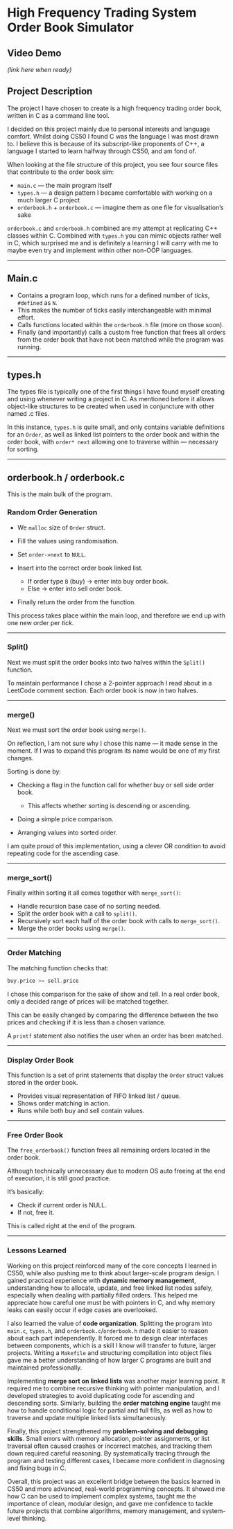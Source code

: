 # High Frequency Trading System Order Book Simulator

## Video Demo

*(link here when ready)*

## Project Description

The project I have chosen to create is a high frequency trading order book, written in C as a command line tool.

I decided on this project mainly due to personal interests and language comfort. Whilst doing CS50 I found C was the language I was most drawn to. I believe this is because of its subscript-like proponents of C++, a language I started to learn halfway through CS50, and am fond of.

When looking at the file structure of this project, you see four source files that contribute to the order book sim:

* `main.c` — the main program itself
* `types.h` — a design pattern I became        comfortable with working on a much larger C project
* `orderbook.h` + `orderbook.c` — imagine them as one file for visualisation’s sake

`orderbook.c` and `orderbook.h` combined are my attempt at replicating C++ classes within C. Combined with `types.h` you can mimic objects rather well in C, which surprised me and is definitely a learning I will carry with me to maybe even try and implement within other non-OOP languages.

---

## Main.c

* Contains a program loop, which runs for a defined number of *ticks*, `#defined` as `N`.
* This makes the number of ticks easily interchangeable with minimal effort.
* Calls functions located within the `orderbook.h` file (more on those soon).
* Finally (and importantly) calls a custom free function that frees all orders from the order book that have not been matched while the program was running.

---

## types.h

The types file is typically one of the first things I have found myself creating and using whenever writing a project in C. As mentioned before it allows object-like structures to be created when used in conjuncture with other named .c files.

In this instance, `types.h` is quite small, and only contains variable definitions for an `Order`, as well as linked list pointers to the order book and within the order book, with `order* next` allowing one to traverse within — necessary for sorting.

---

## orderbook.h / orderbook.c

This is the main bulk of the program.

### Random Order Generation

* We `malloc` size of `Order` struct.
* Fill the values using randomisation.
* Set `order->next` to `NULL`.
* Insert into the correct order book linked list.

  * If order type `B` (buy) → enter into buy order book.
  * Else → enter into sell order book.
* Finally return the order from the function.

This process takes place within the main loop, and therefore we end up with one new order per *tick*.

---

### Split()

Next we must split the order books into two halves within the `Split()` function.

To maintain performance I chose a 2-pointer approach I read about in a LeetCode comment section. Each order book is now in two halves.

---

### merge()

Next we must sort the order book using `merge()`.

On reflection, I am not sure why I chose this name — it made sense in the moment. If I was to expand this program its name would be one of my first changes.

Sorting is done by:

* Checking a flag in the function call for whether buy or sell side order book.

  * This affects whether sorting is descending or ascending.
* Doing a simple price comparison.
* Arranging values into sorted order.

I am quite proud of this implementation, using a clever OR condition to avoid repeating code for the ascending case.

---

### merge_sort()

Finally within sorting it all comes together with `merge_sort()`:

* Handle recursion base case of no sorting needed.
* Split the order book with a call to `split()`.
* Recursively sort each half of the order book with calls to `merge_sort()`.
* Merge the order books using `merge()`.

---

### Order Matching

The matching function checks that:

```c
buy.price >= sell.price
```

I chose this comparison for the sake of show and tell. In a real order book, only a decided range of prices will be matched together.

This can be easily changed by comparing the difference between the two prices and checking if it is less than a chosen variance.

A `printf` statement also notifies the user when an order has been matched.

---

### Display Order Book

This function is a set of print statements that display the `Order` struct values stored in the order book.

* Provides visual representation of FIFO linked list / queue.
* Shows order matching in action.
* Runs while both buy and sell contain values.

---

### Free Order Book

The `free_orderbook()` function frees all remaining orders located in the order book.

Although technically unnecessary due to modern OS auto freeing at the end of execution, it is still good practice.

It’s basically:

* Check if current order is NULL.
* If not, free it.

This is called right at the end of the program.

---

### Lessons Learned

Working on this project reinforced many of the core concepts I learned in CS50, while also pushing me to think about larger-scale program design. I gained practical experience with **dynamic memory management**, understanding how to allocate, update, and free linked list nodes safely, especially when dealing with partially filled orders. This helped me appreciate how careful one must be with pointers in C, and why memory leaks can easily occur if edge cases are overlooked.

I also learned the value of **code organization**. Splitting the program into `main.c`, `types.h`, and `orderbook.c`/`orderbook.h` made it easier to reason about each part independently. It forced me to design clear interfaces between components, which is a skill I know will transfer to future, larger projects. Writing a `Makefile` and structuring compilation into object files gave me a better understanding of how larger C programs are built and maintained professionally.

Implementing **merge sort on linked lists** was another major learning point. It required me to combine recursive thinking with pointer manipulation, and I developed strategies to avoid duplicating code for ascending and descending sorts. Similarly, building the **order matching engine** taught me how to handle conditional logic for partial and full fills, as well as how to traverse and update multiple linked lists simultaneously.

Finally, this project strengthened my **problem-solving and debugging skills**. Small errors with memory allocation, pointer assignments, or list traversal often caused crashes or incorrect matches, and tracking them down required careful reasoning. By systematically tracing through the program and testing different cases, I became more confident in diagnosing and fixing bugs in C.

Overall, this project was an excellent bridge between the basics learned in CS50 and more advanced, real-world programming concepts. It showed me how C can be used to implement complex systems, taught me the importance of clean, modular design, and gave me confidence to tackle future projects that combine algorithms, memory management, and system-level thinking.

